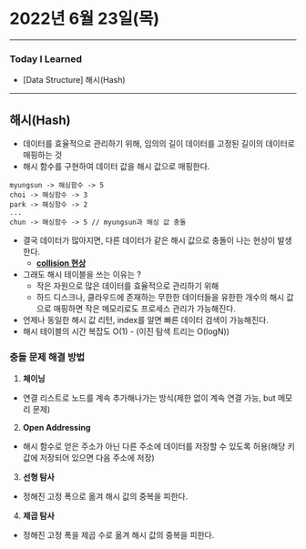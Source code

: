# 2022년 6월 23일(목)

---

### Today I Learned 

- [Data Structure] 해시(Hash)

----

## 해시(Hash)

- 데이터를 효율적으로 관리하기 위해, 임의의 길이 데이터를 고정된 길이의 데이터로 매핑하는 것 
- 해시 함수를 구현하여 데이터 값을 해시 값으로 매핑한다.

```
myungsun -> 해싱함수 -> 5
choi -> 해싱함수 -> 3
park -> 해싱함수 -> 2 
...
chun -> 해싱함수 -> 5 // myungsun과 해싱 값 충돌 
```

- 결국 데이터가 많아지면, 다른 데이터가 같은 해시 값으로 충돌이 나는 현상이 발생한다.
  - <u>**collision 현상**</u>
- 그래도 해시 테이블을 쓰는 이유는 ?
  - 작은 자원으로 많은 데이터를 효율적으로 관리하기 위해
  - 하드 디스크나, 클라우드에 존재하는 무한한 데이터들을 유한한 개수의 해시 값으로 매핑하면 작은 메모리로도 프로세스 관리가 가능해진다.
- 언제나 동일한 해시 값 리턴, index를 알면 빠른 데이터 검색이 가능해진다.
- 해시 테이블의 시간 복잡도 O(1) - (이진 탐색 트리는 O(logN))

### 충돌 문제 해결 방법 

1. **체이닝** 

- 연결 리스트로 노드를 계속 추가해나가는 방식(제한 없이 계속 연결 가능, but 메모리 문제)

2. **Open Addressing**

- 해시 함수로 얻은 주소가 아닌 다른 주소에 데이터를 저장할 수 있도록 허용(해당 키 값에 저장되어 있으면 다음 주소에 저장)

3. **선형 탐사**

- 정해진 고정 폭으로 옮겨 해시 값의 중복을 피한다.

4. **제곱 탐사**

- 정해진 고정 폭을 제곱 수로 옮겨 해시 값의 중복을 피한다.